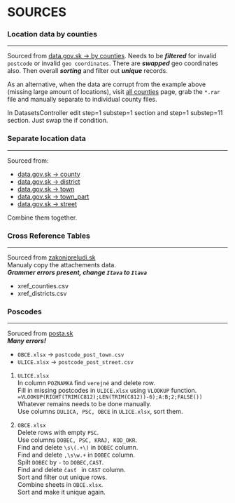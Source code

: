 # SOURCES

### Location data by counties
---
Sourced from [data.gov.sk -> by counties](https://data.gov.sk/dataset/adresy-podla-krajov). Needs to be ***filtered*** for invalid `postcode` or invalid `geo coordinates`. There are ***swapped*** geo coordinates also. Then overall ***sorting*** and filter out ***unique*** records.  

As an alternative, when the data are corrupt from the example above (missing large amount of locations), visit [all counties](https://data.gov.sk/en/dataset/adresy-podla-krajov/resource/5322f6c6-1b09-47fc-bb47-83dd35b4e404) page, grab the `*.rar` file and manually separate to individual county files.  

In DatasetsController edit step=1 substep=1 section and step=1 substep=11 section. Just swap the if condition.



### Separate location data
---
Sourced from:
* [data.gov.sk -> county](https://data.gov.sk/dataset/register-adries-register-krajov)
* [data.gov.sk -> district](https://data.gov.sk/dataset/register-adries-register-okresov)
* [data.gov.sk -> town](https://data.gov.sk/dataset/register-adries-register-obci)
* [data.gov.sk -> town_part](https://data.gov.sk/dataset/register-adries-register-casti-obci)
* [data.gov.sk -> street](https://data.gov.sk/dataset/register-adries-register-ulic)

Combine them together.

### Cross Reference Tables
---
Sourced from [zakonipreludi.sk](https://www.zakonypreludi.sk/zz/2002-597#prilohy)\
Manualy copy the attachements data.\
***Grammer errors present, change `Iľava` to `Ilava`***

* xref_counties.csv
* xref_districts.csv

### Poscodes
---
Soruced from [posta.sk](https://www.posta.sk/sluzby/postove-smerovacie-cisla)\
***Many errors!***

* `OBCE.xlsx` -> `postcode_post_town.csv`
* `ULICE.xlsx` -> `postcode_post_street.csv`

1. `ULICE.xlsx`\
In column `POZNAMKA` find `verejné` and delete row.\
Fill in missing postcodes in `ULICE.xlsx` using `VLOOKUP` function.\
`=VLOOKUP(RIGHT(TRIM(C812);LEN(TRIM(C812))-6);A:B;2;FALSE())`\
Whatever remains needs to be done manually.\
Use columns `DULICA, PSC, OBCE` in `ULICE.xlsx`, sort them.

2. `OBCE.xlsx`\
Delete rows with empty `PSC`.\
Use columns `DOBEC, PSC, KRAJ, KOD_OKR`.\
Find and delete `\s\(.+\)` in `DOBEC` column.\
Find and delete `,\s\w.+` in `DOBEC` column.\
Spilt `DOBEC` by `-` to `DOBEC,CAST`.\
Find and delete `časť ` in `CAST` column.\
Sort and filter out unique rows.\
Combine sheets in `OBCE.xlsx`.\
Sort and make it unique again.